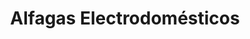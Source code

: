 ---
title: "Alfagas Electrodomésticos"
url: /torrevieja/alfagas-electrodomesticos/
shop: Haushaltsgeräte
---